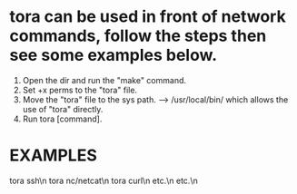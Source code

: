 # tora can be used in front of network commands, follow the steps then see some examples below.

1. Open the dir and run the "make" command.
2. Set +x perms to the "tora" file.
3. Move the "tora" file to the sys path. --> /usr/local/bin/ which allows the use of "tora" directly.
4. Run tora [command].


# EXAMPLES

tora ssh\n
tora nc/netcat\n
tora curl\n
etc.\n
etc.\n

